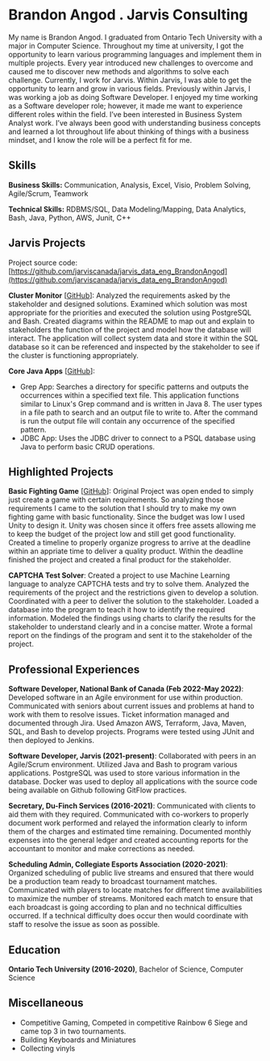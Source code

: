 # Brandon Angod . Jarvis Consulting

My name is Brandon Angod. I graduated from Ontario Tech University with a major in Computer Science. Throughout my time at university, I got the opportunity to learn various programming languages and implement them in multiple projects. Every year introduced new challenges to overcome and caused me to discover new methods and algorithms to solve each challenge. Currently, I work for Jarvis. Within Jarvis, I was able to get the opportunity to learn and grow in various fields. Previously within Jarvis, I was working a job as doing Software Developer. I enjoyed my time working as a Software developer role; however, it made me want to experience different roles within the field. I’ve been interested in Business System Analyst work. I’ve always been good with understanding business concepts and learned a lot throughout life about thinking of things with a business mindset, and I know the role will be a perfect fit for me.

## Skills

**Business Skills:** Communication, Analysis, Excel, Visio, Problem Solving, Agile/Scrum, Teamwork

**Technical Skills:** RDBMS/SQL, Data Modeling/Mapping, Data Analytics, Bash, Java, Python, AWS, Junit, C++

## Jarvis Projects

Project source code: [https://github.com/jarviscanada/jarvis_data_eng_BrandonAngod](https://github.com/jarviscanada/jarvis_data_eng_BrandonAngod)


**Cluster Monitor** [[GitHub](https://github.com/jarviscanada/jarvis_data_eng_BrandonAngod/tree/master/linux_sql)]: Analyzed the requirements asked by the stakeholder and designed solutions. Examined which solution was most appropriate for the priorities and executed the solution using PostgreSQL and Bash. Created diagrams within the README to map out and explain to stakeholders the function of the project and model how the database will interact. The application will collect system data and store it within the SQL database so it can be referenced and inspected by the stakeholder to see if the cluster is functioning appropriately.

**Core Java Apps** [[GitHub](https://github.com/jarviscanada/jarvis_data_eng_BrandonAngod/tree/master/core_java)]:
      
  - Grep App: Searches a directory for specific patterns and outputs the occurrences within a specified text file. This application functions similar to Linux's Grep command and is written in Java 8. The user types in a file path to search and an output file to write to. After the command is run the output file will contain any occurrence of the specified pattern. 
  - JDBC App: Uses the JDBC driver to connect to a PSQL database using Java to perform basic CRUD operations. 


## Highlighted Projects
**Basic Fighting Game** [[GitHub](https://github.com/Kelldav/FinalProj)]: Original Project was open ended to simply just create a game with certain requirements. So analyzing those requirements I came to the solution that I should try to make my own fighting game with basic functionality. Since the budget was low I used Unity to design it. Unity was chosen since it offers free assets allowing me to keep the budget of the project low and still get good functionality. Created a timeline to properly organize progress to arrive at the deadline within an appriate time to deliver a quality product. Within the deadline finished the project and created a final product for the stakeholder.

**CAPTCHA Test Solver**: Created a project to use Machine Learning language to analyze CAPTCHA tests and try to solve them. Analyzed the requirements of the project and the restrictions given to develop a solution. Coordinated with a peer to deliver the solution to the stakeholder. Loaded a database into the program to teach it how to identify the required information. Modeled the findings using charts to clarify the results for the stakeholder to understand clearly and in a concise matter. Wrote a formal report on the findings of the program and sent it to the stakeholder of the project. 


## Professional Experiences

**Software Developer, National Bank of Canada (Feb 2022-May 2022)**: Developed software in an Agile environment for use within production. Communicated with seniors about current issues and problems at hand to work with them to resolve issues. Ticket information managed and documented through Jira. Used Amazon AWS, Terraform, Java, Maven, SQL, and Bash to develop projects.  Programs were tested using JUnit and then deployed to Jenkins.

**Software Developer, Jarvis (2021-present)**: Collaborated with peers in an Agile/Scrum environment. Utilized Java and Bash to program various applications. PostgreSQL was used to store various information in the database. Docker was used to deploy all applications with the source code being available on Github following GitFlow practices. 

**Secretary, Du-Finch Services (2016-2021)**: Communicated with clients to aid them with they required. Communicated with co-workers to properly document work performed and relayed the information clearly to inform them of the charges and estimated time remaining. Documented monthly expenses into the general ledger and created accounting reports for the accountant to monitor and make corrections as needed. 

**Scheduling Admin, Collegiate Esports Association (2020-2021)**: Organized scheduling of public live streams and ensured that there would be a production team ready to broadcast tournament matches. Communicated with players to locate matches for different time availabilities to maximize the number of streams. Monitored each match to ensure that each broadcast is going according to plan and no technical difficulties occurred. If a technical difficulty does occur then would coordinate with staff to resolve the issue as soon as possible.


## Education
**Ontario Tech University (2016-2020)**, Bachelor of Science, Computer Science


## Miscellaneous
- Competitive Gaming, Competed in competitive Rainbow 6 Siege and came top 3 in two tournaments.
- Building Keyboards and Miniatures
- Collecting vinyls